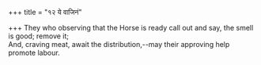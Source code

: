 +++
title = "१२ ये वाजिनं"

+++
They who observing that the Horse is ready call out and say, the smell is good; remove it;  
     And, craving meat, await the distribution,--may their approving help promote labour.